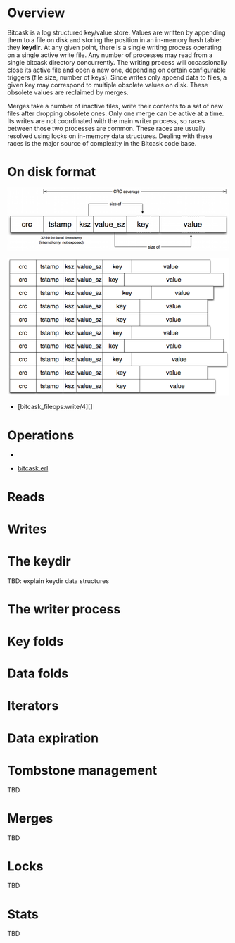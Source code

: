 # Overview

Bitcask is a log structured key/value store.
Values are written by appending them to a file on disk and storing the position in an in-memory hash table: they **keydir**.
At any given point, there is a single writing process operating on a single active write file.
Any number of processes may read from a single bitcask directory concurrently.
The writing process will occassionally close its active file and open a new one, depending on certain configurable triggers (file size, number of keys).
Since writes only append data to files, a given key may correspond to multiple obsolete values on disk.
These obsolete values are reclaimed by merges.

Merges take a number of inactive files, write their contents to a set of new files after dropping obsolete ones.
Only one merge can be active at a time. Its writes are not coordinated with the main writer process, so races between those two processes are common.  These races are usually resolved using locks on in-memory data structures. Dealing with these races is the major source of complexity in the Bitcask code base.

# On disk format

![record format](file_entry_text.png)

![on disk format](data_file.png)

* [bitcask_fileops:write/4][]

# Operations

* 

* [bitcask.erl](../src/bitcask.erl)

# Reads

# Writes

# The keydir

TBD: explain keydir data structures

# The writer process

# Key folds

# Data folds

# Iterators

# Data expiration


# Tombstone management

TBD

# Merges

TBD

# Locks

TBD

# Stats

TBD
